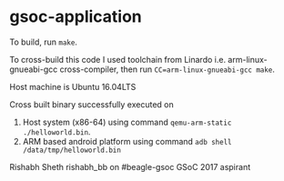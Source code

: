 # gsoc-application

To build, run `make`.

To cross-build this code I used toolchain from Linardo i.e. arm-linux-gnueabi-gcc cross-compiler, then run `CC=arm-linux-gnueabi-gcc make`.

Host machine is Ubuntu 16.04LTS

Cross built binary successfully executed on
1. Host system (x86-64) using command `qemu-arm-static ./helloworld.bin`.
2. ARM based android platform using command `adb shell /data/tmp/helloworld.bin`

Rishabh Sheth 
rishabh_bb on #beagle-gsoc 
GSoC 2017 aspirant
